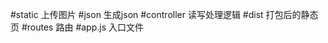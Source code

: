 #static       上传图片
#json         生成json
#controller   读写处理逻辑
#dist         打包后的静态页
#routes       路由
#app.js       入口文件